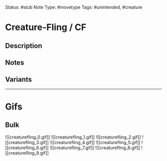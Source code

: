 Status: #stub
Note Type: #movetype
Tags: #unintended, #creature 

# Creature-Fling / CF
## Description


## Notes


## Variants


___
# Gifs
## Bulk
![[creaturefling_0.gif]]
![[creaturefling_1.gif]]
![[creaturefling_2.gif]]
![[creaturefling_3.gif]]
![[creaturefling_4.gif]]
![[creaturefling_5.gif]]
![[creaturefling_6.gif]]
![[creaturefling_7.gif]]
![[creaturefling_8.gif]]
![[creaturefling_9.gif]]